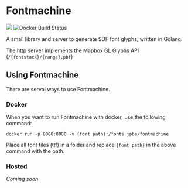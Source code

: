 # Fontmachine
[![](https://godoc.org/github.com/jpbede/fontmachine?status.svg)](http://godoc.org/github.com/jpbede/fontmachine)
![Docker Build Status](https://img.shields.io/docker/build/jpbe/fontmachine)

A small library and server to generate SDF font glyphs, written in Golang.

The http server implements the Mapbox GL Glyphs API (`/{fontstack}/{range}.pbf`)

## Using Fontmachine
There are serval ways to use Fontmachine.

### Docker
When you want to run Fontmachine with docker, use the following command:

`docker run -p 8080:8080 -v {font path}:/fonts jpbe/fontmachine`

Place all font files (ttf) in a folder and replace `{font path}` in the above command with the path.

### Hosted
_Coming soon_